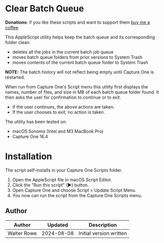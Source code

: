 # Clear Batch Queue

**Donations**: if you like these scripts and want to support them [buy me a coffee](https://buymeacoffee.com/walterrowe).

This AppleScript utility helps keep the batch queue and its corresponding folder clean.

- deletes all the jobs in the current batch job queue
- moves batch queue folders from prior versions to System Trash
- moves contents of the current batch queue folder to System Trash

**NOTE:** The batch history will not reflect being empty until Capture One is restarted.

When run from Capture One's Script menu this utility first displays the names, number of files, and size in MB of each batch queue folder found. It then asks the user for confirmation to continue or to exit.

- If the user continues, the above actions are taken.
- If the user chooses to exit, no action is taken.

The utility has been tested on:

- macOS Sonoma (Intel and M3 MacBook Pro)
- Capture One 16.4

# Installation

The script self-installs in your Capture One Scripts folder.

1. Open the AppleScript file in macOS Script Editor.
1. Click the "Run this script" (&#9654;) button.
1. Open Capture One and choose Script > Update Script Menu.
1. You now can run the script from the Capture One Scripts menu.


## Author

| Author | Updated | Description |
| --- | --- | --- |
| Walter Rowe | 2024-08-08 | Initial version written |
